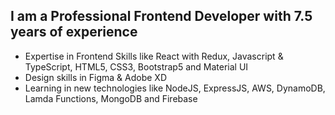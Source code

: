 ## I am a Professional Frontend Developer with 7.5 years of experience

- Expertise in Frontend Skills like React with Redux, Javascript & TypeScript, HTML5, CSS3, Bootstrap5 and Material UI
- Design skills in Figma & Adobe XD
- Learning in new technologies like NodeJS, ExpressJS, AWS, DynamoDB, Lamda Functions, MongoDB and Firebase
